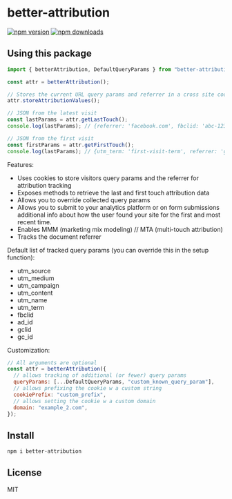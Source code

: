 # better-attribution

[![npm version](https://badgen.net/npm/v/better-attribution)](https://npm.im/better-attribution) [![npm downloads](https://badgen.net/npm/dm/better-attribution)](https://npm.im/better-attribution)

## Using this package

```js
import { betterAttribution, DefaultQueryParams } from "better-attribution";

const attr = betterAttribution();

// Stores the current URL query params and referrer in a cross site cookie
attr.storeAttributionValues();

// JSON from the latest visit
const lastParams = attr.getLastTouch();
console.log(lastParams); // {referrer: 'facebook.com', fbclid: 'abc-123'}

// JSON from the first visit
const firstParams = attr.getFirstTouch();
console.log(lastParams); // {utm_term: 'first-visit-term', referrer: 'google.com'}
```

Features:

- Uses cookies to store visitors query params and the referrer for attribution tracking
- Exposes methods to retrieve the last and first touch attribution data
- Allows you to override collected query params
- Allows you to submit to your analytics platform or on form submissions additional info about how the user found your site for the first and most recent time.
- Enables MMM (marketing mix modeling) // MTA (multi-touch attribution)
- Tracks the document referrer

Default list of tracked query params (you can override this in the setup function):

- utm_source
- utm_medium
- utm_campaign
- utm_content
- utm_name
- utm_term
- fbclid
- ad_id
- gclid
- gc_id

Customization:

```js
// All arguments are optional
const attr = betterAttribution({
  // allows tracking of additional (or fewer) query params
  queryParams: [...DefaultQueryParams, "custom_known_query_param"],
  // allows prefixing the cookie w a custom string
  cookiePrefix: "custom_prefix",
  // allows setting the cookie w a custom domain
  domain: "example_2.com",
});
```

## Install

```bash
npm i better-attribution
```

## License

MIT
